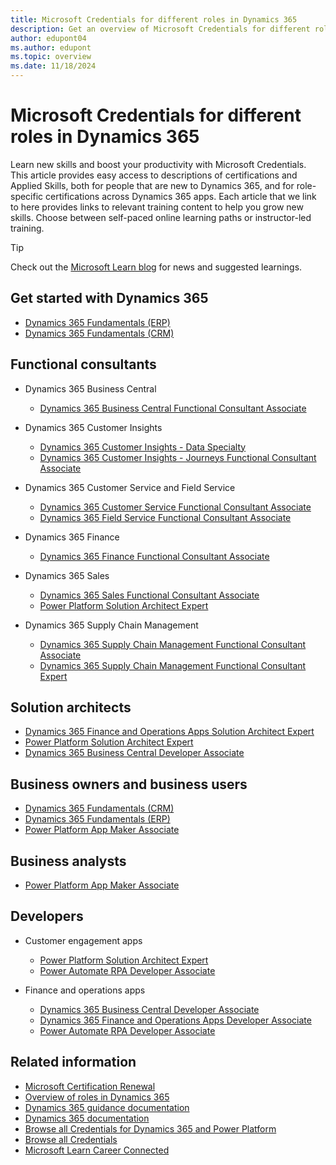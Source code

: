 ```yaml
---
title: Microsoft Credentials for different roles in Dynamics 365
description: Get an overview of Microsoft Credentials for different roles across Dynamics 365 apps for customer engagement, finance, and operations, and Power Platform.
author: edupont04
ms.author: edupont
ms.topic: overview
ms.date: 11/18/2024
---
```


# Microsoft Credentials for different roles in Dynamics 365

Learn new skills and boost your productivity with Microsoft Credentials. This article provides easy access to descriptions of certifications and Applied Skills, both for people that are new to Dynamics 365, and for role-specific certifications across Dynamics 365 apps. Each article that we link to here provides links to relevant training content to help you grow new skills. Choose between self-paced online learning paths or instructor-led training.  

> [!TIP]
> Check out the [Microsoft Learn blog](https://techcommunity.microsoft.com/t5/microsoft-learn-blog/bg-p/MicrosoftLearnBlog) for news and suggested learnings.

## Get started with Dynamics 365

- [Dynamics 365 Fundamentals (ERP)](/credentials/certifications/d365-fundamentals-finance-and-operations-apps-erp/)  
- [Dynamics 365 Fundamentals (CRM)](/credentials/certifications/d365-fundamentals-customer-engagement-apps-crm/)  

## Functional consultants

- Dynamics 365 Business Central

  - [Dynamics 365 Business Central Functional Consultant Associate](/credentials/certifications/d365-business-central-functional-consultant-associate/)

- Dynamics 365 Customer Insights

  - [Dynamics 365 Customer Insights - Data Specialty](/credentials/certifications/customer-data-platform-specialty/)  
  - [Dynamics 365 Customer Insights - Journeys Functional Consultant Associate](/credentials/certifications/d365-customer-insights-journeys-functional-consultant/)  

- Dynamics 365 Customer Service and Field Service

  - [Dynamics 365 Customer Service Functional Consultant Associate](/credentials/certifications/d365-functional-consultant-customer-service/)  
  - [Dynamics 365 Field Service Functional Consultant Associate](/credentials/certifications/d365-functional-consultant-field-service/)

- Dynamics 365 Finance

  - [Dynamics 365 Finance Functional Consultant Associate](/credentials/certifications/d365-functional-consultant-financials/)  

- Dynamics 365 Sales

  - [Dynamics 365 Sales Functional Consultant Associate](/credentials/certifications/d365-functional-consultant-sales/)
  - [Power Platform Solution Architect Expert](/credentials/certifications/power-platform-solution-architect-expert/)  
  
- Dynamics 365 Supply Chain Management

  - [Dynamics 365 Supply Chain Management Functional Consultant Associate](/credentials/certifications/d365-functional-consultant-supply-chain-management/)  
  - [Dynamics 365 Supply Chain Management Functional Consultant Expert](/credentials/certifications/d365-supply-chain-management-functional-consultant-expert/)  

## Solution architects

- [Dynamics 365 Finance and Operations Apps Solution Architect Expert](/credentials/certifications/d365-finance-and-operations-apps-solution-architect-expert/)  
- [Power Platform Solution Architect Expert](/credentials/certifications/power-platform-solution-architect-expert/)  
- [Dynamics 365 Business Central Developer Associate](/credentials/certifications/d365-business-central-developer-associate/)  

## Business owners and business users  

- [Dynamics 365 Fundamentals (CRM)](/credentials/certifications/d365-fundamentals-customer-engagement-apps-crm/)  
- [Dynamics 365 Fundamentals (ERP)](/credentials/certifications/d365-fundamentals-finance-and-operations-apps-erp/)  
- [Power Platform App Maker Associate](/credentials/certifications/power-platform-app-maker/)  

## Business analysts

- [Power Platform App Maker Associate](/credentials/certifications/power-platform-app-maker/)  

## Developers

- Customer engagement apps

  - [Power Platform Solution Architect Expert](/credentials/certifications/power-platform-solution-architect-expert/)  
  <!-- - [Power Apps + Dynamics 365 Developer Associate](/credentials/certifications/power-apps-and-d365-developer-associate/)   -->
  - [Power Automate RPA Developer Associate](/credentials/certifications/power-automate-rpa-developer-associate)  

- Finance and operations apps

  - [Dynamics 365 Business Central Developer Associate](/credentials/certifications/d365-business-central-developer-associate/)  
  - [Dynamics 365 Finance and Operations Apps Developer Associate](/credentials/certifications/d365-finance-and-operations-apps-developer-associate/)  
  - [Power Automate RPA Developer Associate](/credentials/certifications/power-automate-rpa-developer-associate)  

## Related information

- [Microsoft Certification Renewal](/credentials/certifications/renew-your-microsoft-certification)  
- [Overview of roles in Dynamics 365](overview.md)  
- [Dynamics 365 guidance documentation](../index.yml)  
- [Dynamics 365 documentation](/dynamics365/index)  
- [Browse all Credentials for Dynamics 365 and Power Platform](/credentials/browse/?products=dynamics-365%2Cpower-platform)  
- [Browse all Credentials](/credentials/browse/)  
- [Microsoft Learn Career Connected](/training/career-paths/career-connected)  
